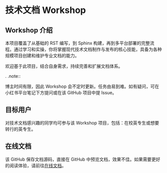 技术文档 Workshop
===================

Workshop 介绍
----------------

本项目覆盖了从基础的 RST 编写，到 Sphinx 构建，再到多平台部署的完整流程。通过学习和实操，你将掌握现代技术文档制作与发布的核心技能，具备为各种规模项目创建和维护专业文档的能力。

欢迎基于此项目，结合自身需求，持续完善和扩展文档体系。

. .note::

  博主时间有限，因此 Workshop 会不定时更新。任务由易到难。如有疑问，可在小红书平台笔记下方提问或在该 GitHub 项目中提 Issue。

目标用户
--------

对技术文档感兴趣的同学均可参与该 Workshop 项目，包括：在校英专生或想要转行的英专生。

在线文档
--------

该 GitHub 保存文档源码，直接在 GitHub 中预览文档，效果不佳。如果需要更好的阅读体验，请前往[在线文档](https://doc-workshop.readthedocs.io/basic-tasks/index.html)。
